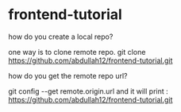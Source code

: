 # frontend-tutorial

how do you create a local repo?

one way is to clone remote repo.
git clone https://github.com/abdullah12/frontend-tutorial.git

how do you get the remote repo url?

git config --get remote.origin.url
and it will print :
https://github.com/abdullah12/frontend-tutorial.git



